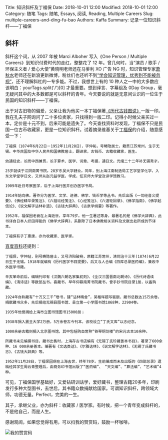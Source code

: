 Title: 知识斜杆及丁福保
Date: 2018-10-01 12:00
Modified: 2018-10-01 12:00
Category: 随笔
Tags: 随笔, Essays, 阅读, Reading, Multiple Careers
Slug: multiple-careers-and-ding-fu-bao
Authors: Kaffa
Summary: 记录一位知识斜杆——丁福保

## 斜杆

斜杆这个词，从 2007 年被 Marci Alboher 写入《One Person / Multiple Careers》到知识付费时代的走红，整整花了 12 年。曾几何时，当“演员 / 歌手 / 环保主义者 / 爱心大使”黄晓明老师还在马爹利 XO 广告 NG 时，知识管理专家[萧秋水][4]老师还在新浪更新微博，粉丝们也还听不到[“学会知识管理，优秀到不能被忽视”][5]，还不理解斜杠的一专多能。不过，我想世上有的 10 种人之一中的大多数应该明白：yourTags.split('/')[0] 才最重要。想到译言、字幕组及 0Day Group，毫无疑问其中的大多数都是可以斜杆的青年。今天要说的就是无意间认识的一位生于民国的知识斜杆——丁福保。

出于对古旧物的偏爱，父亲让我为他买一本丁福保著[《历代古钱图说》][1]一版一印。我在孔夫子网询问了二十多位卖家，只找得到一版二印。记得小时候父亲买过一本，定价是十元不到，后来可能是遗失了。今天查找资料时发现，丁福保不只是民国一位古币收藏家，更是一位知识斜杆。试着摘录维基关于[丁福保][2]的介绍，随意感受一下：

    丁福保（1874年6月22日－1952年11月28日），字仲祐，号畴隐居士，籍贯江苏常州，生于无锡。中华民国及中华人民共和国佛教居士，翻译家，古钱币、古籍收藏家，医生。

    幼通经史，长而中西兼贯，长于算术、医学、词章、考据，通日文。光绪二十二年补无锡秀才。

    25岁就读于江阴南菁书院。28岁东吴大学肄业。同年，到上海江南制造局工艺学堂学化学，入东文学堂学日文，又师从赵元益学医，学成，任京师大学堂及译学馆教习。

    1909年赴日考察医学，后于上海行医并创办医学书局。

    1914年始向佛。著作分为医学、文学、进德、佛学、钱币学等丛书。先后出版《一切经音义提要》、《佛经精华录笺注》、《六祖坛经笺注》、《心经笺注》、《六道轮回录》、《佛学指南》、《佛学起信论》、《说文解字诂林补遗》、《古钱大辞典》、《古泉学纲要》等著作。

    1952年，福保因老衰在上海逝世，享年79岁。他一生著述等身，最著名的是《佛学大辞典》，此书译自日本人织田得能的《佛学大辞典》，系删除了日本佛教相关资料及文献出处所成的节译本。

    丁福保有子丁惠康，亦为收藏家、医学家。

[百度百科][3]还提到：

    丁福保，字仲祜，别号畴隐居士，又号济阳破衲，原籍江苏常州，清同治十三年(1874)6月22日生于无锡。1918年就编有《历代医学书目提要》，后又与人合编《四库总录医药编》，兼收中外医学书籍。

    辛亥革命前后，编辑刊印有《汉魏六朝名家集初刻》、《全汉三国晋南北朝诗》、《历代诗语续编》、《清诗话》等数部丛书。喜藏书，早年仰慕南菁书院藏书，曾手抄书院目录1册，以备购藏。

    1924年自称藏有“十万又三千”卷书，建“诂林精舍”，吴稚晖题写匾额，藏书总数达15万余卷。捐献藏书众多，先后捐给无锡县图书馆、县立第一小学图书馆1868种，22904卷。

    1935年他曾捐给上海市立图书馆图书15000册；

    1938年捐入震旦大学2万册，5万余卷古今刊本，该校设立“丁氏文库”以志纪念。

    1000余册古籍则捐入北京图书馆，其中包括购自常熟“铁琴铜剑楼”的宋元古本10余种。

    所藏书未见编撰书目，藏书出售时，上海存古书店编有《无锡丁氏珍藏善本书目》，著录了600余种、16 000余册善本。编著有《文选类诂》、《尔雅诂林》、《说文解字诂林》、《无锡丁氏藏书志》、《古钱大辞典》等。

    1952年11月28日，丁福保因病在上海去世，终年78岁。生前编成而未及出版的《四部总录》遗稿经其学生周云青整理后，由商务印书馆出版了“医药编”、 “天文编”、“算法编”、“艺术编”4种。

可见，丁福保国学基础好，又爱钻研训诂学，爱好藏书，整理古籍20多年，印刷发行多种大型图书，去世后，其书籍众数捐献给国家。可谓知识斜杆，跨领域大师，功德无量。Perfect，完美的一生。

其子，承继父业，亦为斜杆：收藏家 / 医学家。有时候，把一个青年变成斜杆的，不是他自己，而是人生。

感谢观阅，如果您觉得有用，可以扫我的赞赏码，鼓励一杯咖啡。

![我的赞赏码](https://kaffa.im/img/reward.png "我的赞赏码")

[1]: https://book.douban.com/subject/2338993/
[2]: https://zh.wikipedia.org/wiki/%E4%B8%81%E7%A6%8F%E4%BF%9D
[3]: https://baike.baidu.com/item/%E4%B8%81%E7%A6%8F%E4%BF%9D
[4]: https://www.douban.com/people/qsxiao/
[5]: https://www.ximalaya.com/jiaoyu/5200130/